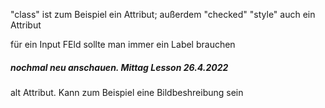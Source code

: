 "class" ist zum Beispiel ein Attribut; außerdem "checked"
"style" auch ein Attribut

für ein Input FEld sollte man immer ein Label brauchen

##### nochmal neu anschauen. Mittag Lesson 26.4.2022

alt Attribut. Kann zum Beispiel eine Bildbeshreibung sein
